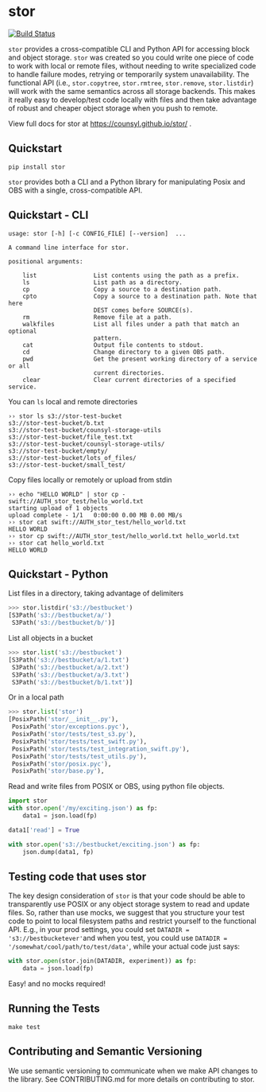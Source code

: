 # stor

[![Build Status](https://travis-ci.org/counsyl/stor.svg?branch=master)](https://travis-ci.org/counsyl/stor)


`stor` provides a cross-compatible CLI and Python API for accessing block and
object storage. `stor` was created so you could write one piece of code to work
with local or remote files, without needing to write specialized code to handle
failure modes, retrying or temporarily system unavailability.  The functional
API (i.e., `stor.copytree`, `stor.rmtree`, `stor.remove`, `stor.listdir`) will
work with the same semantics across all storage backends.  This makes it really
easy to develop/test code locally with files and then take advantage of robust
and cheaper object storage when you push to remote.

View full docs for stor at https://counsyl.github.io/stor/ .

## Quickstart

```
pip install stor
```

`stor` provides both a CLI and a Python library for manipulating Posix and OBS
with a single, cross-compatible API.


## Quickstart - CLI

```
usage: stor [-h] [-c CONFIG_FILE] [--version]  ...

A command line interface for stor.

positional arguments:

    list                List contents using the path as a prefix.
    ls                  List path as a directory.
    cp                  Copy a source to a destination path.
    cpto                Copy a source to a destination path. Note that here
                        DEST comes before SOURCE(s).
    rm                  Remove file at a path.
    walkfiles           List all files under a path that match an optional
                        pattern.
    cat                 Output file contents to stdout.
    cd                  Change directory to a given OBS path.
    pwd                 Get the present working directory of a service or all
                        current directories.
    clear               Clear current directories of a specified service.
```

You can `ls` local and remote directories

```
›› stor ls s3://stor-test-bucket
s3://stor-test-bucket/b.txt
s3://stor-test-bucket/counsyl-storage-utils
s3://stor-test-bucket/file_test.txt
s3://stor-test-bucket/counsyl-storage-utils/
s3://stor-test-bucket/empty/
s3://stor-test-bucket/lots_of_files/
s3://stor-test-bucket/small_test/
```

Copy files locally or remotely or upload from stdin

```
›› echo "HELLO WORLD" | stor cp - swift://AUTH_stor_test/hello_world.txt
starting upload of 1 objects
upload complete - 1/1	0:00:00	0.00 MB	0.00 MB/s
›› stor cat swift://AUTH_stor_test/hello_world.txt
HELLO WORLD
›› stor cp swift://AUTH_stor_test/hello_world.txt hello_world.txt
›› stor cat hello_world.txt
HELLO WORLD
```


## Quickstart - Python

List files in a directory, taking advantage of delimiters

```python
>>> stor.listdir('s3://bestbucket')
[S3Path('s3://bestbucket/a/')
 S3Path('s3://bestbucket/b/')]
```

List all objects in a bucket

```python
>>> stor.list('s3://bestbucket')
[S3Path('s3://bestbucket/a/1.txt')
 S3Path('s3://bestbucket/a/2.txt')
 S3Path('s3://bestbucket/a/3.txt')
 S3Path('s3://bestbucket/b/1.txt')]
```

Or in a local path

```python
>>> stor.list('stor')
[PosixPath('stor/__init__.py'),
 PosixPath('stor/exceptions.pyc'),
 PosixPath('stor/tests/test_s3.py'),
 PosixPath('stor/tests/test_swift.py'),
 PosixPath('stor/tests/test_integration_swift.py'),
 PosixPath('stor/tests/test_utils.py'),
 PosixPath('stor/posix.pyc'),
 PosixPath('stor/base.py'),
```

Read and write files from POSIX or OBS, using python file objects.

```python
import stor
with stor.open('/my/exciting.json') as fp:
    data1 = json.load(fp)

data1['read'] = True

with stor.open('s3://bestbucket/exciting.json') as fp:
    json.dump(data1, fp)
```

## Testing code that uses stor

The key design consideration of `stor` is that your code should be able to
transparently use POSIX or any object storage system to read and update files.
So, rather than use mocks, we suggest that you structure your test code to point
to local filesystem paths and restrict yourself to the functional API.  E.g.,
in your prod settings, you could set `DATADIR = 's3://bestbucketever'`and when
you test, you could use `DATADIR = '/somewhat/cool/path/to/test/data'`, while
your actual code just says:

```python
with stor.open(stor.join(DATADIR, experiment)) as fp:
    data = json.load(fp)
```

Easy! and no mocks required!


## Running the Tests


```
make test
```

## Contributing and Semantic Versioning

We use semantic versioning to communicate when we make API changes to the
library. See CONTRIBUTING.md for more details on contributing to stor.
